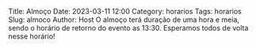 Title: Almoço
Date: 2023-03-11 12:00
Category: horarios
Tags: horarios
Slug: almoco
Author: Host
O almoço terá duração de uma hora e meia, sendo o horário de retorno do evento as 13:30. Esperamos todos de volta nesse horário! 